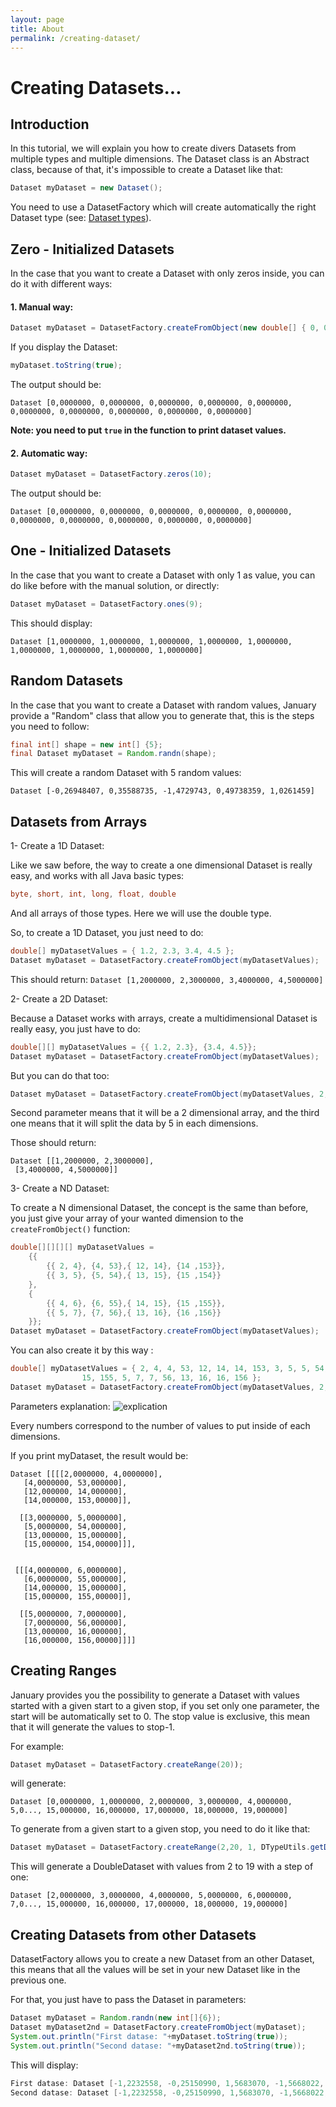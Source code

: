 ```yaml
---
layout: page
title: About
permalink: /creating-dataset/
---
```

# Creating Datasets...

## Introduction

In this tutorial, we will explain you how to create divers Datasets from multiple types and multiple dimensions.
The Dataset class is an Abstract class, because of that, it's impossible to create a Dataset like that:

```Java
Dataset myDataset = new Dataset();
```

You need to use a DatasetFactory which will create automatically the right Dataset type (see: [Dataset types](https://github.com/tracymiranda/january-docs/blob/master/userguide/dataset-types.md)).

## Zero - Initialized Datasets

In the case that you want to create a Dataset with only zeros inside, you can do it with different ways:

#### 1. Manual way:

```Java
Dataset myDataset = DatasetFactory.createFromObject(new double[] { 0, 0, 0, 0, 0, 0, 0, 0, 0, 0 });
```

If you display the Dataset:

```Java
myDataset.toString(true);
```

The output should be:

```
Dataset [0,0000000, 0,0000000, 0,0000000, 0,0000000, 0,0000000, 0,0000000, 0,0000000, 0,0000000, 0,0000000, 0,0000000]
```

**Note: you need to put ```true``` in the function to print dataset values.**



 #### 2. Automatic way:

```Java
Dataset myDataset = DatasetFactory.zeros(10);
```

The output should be:

```
Dataset [0,0000000, 0,0000000, 0,0000000, 0,0000000, 0,0000000, 0,0000000, 0,0000000, 0,0000000, 0,0000000, 0,0000000]
```


## One - Initialized Datasets

In the case that you want to create a Dataset with only 1 as value, you can do like before with the manual solution, or directly:

```Java
Dataset myDataset = DatasetFactory.ones(9);
```
This should display:

```
Dataset [1,0000000, 1,0000000, 1,0000000, 1,0000000, 1,0000000, 1,0000000, 1,0000000, 1,0000000, 1,0000000]
```

## Random Datasets

In the case that you want to create a Dataset with random values, January provide a "Random" class that allow you to generate that, this is the steps you need to follow:

```Java
final int[] shape = new int[] {5};
final Dataset myDataset = Random.randn(shape);
```

This will create a random Dataset with 5 random values:

```
Dataset [-0,26948407, 0,35588735, -1,4729743, 0,49738359, 1,0261459]
```

## Datasets from Arrays
1- Create a 1D Dataset:

Like we saw before, the way to create a one dimensional Dataset is really easy, and works with all Java basic types:
```Java
byte, short, int, long, float, double
```
And all arrays of those types. Here we will use the double type.

So, to create a 1D Dataset, you just need to do:

```Java
double[] myDatasetValues = { 1.2, 2.3, 3.4, 4.5 };
Dataset myDataset = DatasetFactory.createFromObject(myDatasetValues);
```

This should return: ``` Dataset [1,2000000, 2,3000000, 3,4000000, 4,5000000] ```

2- Create a 2D Dataset:

Because a Dataset works with arrays, create a multidimensional Dataset is really easy, you just have to do:

```Java
double[][] myDatasetValues = {{ 1.2, 2.3}, {3.4, 4.5}};
Dataset myDataset = DatasetFactory.createFromObject(myDatasetValues);
```

But you can do that too:

```Java
Dataset myDataset = DatasetFactory.createFromObject(myDatasetValues, 2, 2);
```

Second parameter means that it will be a 2 dimensional array, and the third one means that it will split the data by 5 in each dimensions.

Those should return:
```
Dataset [[1,2000000, 2,3000000],
 [3,4000000, 4,5000000]]
 ```

3- Create a ND Dataset:

To create a N dimensional Dataset, the concept is the same than before, you just give your array of your wanted dimension to the ```createFromObject()``` function:

```Java
double[][][][] myDatasetValues =
	{{
		{{ 2, 4}, {4, 53},{ 12, 14}, {14 ,153}},
		{{ 3, 5}, {5, 54},{ 13, 15}, {15 ,154}}
	},
	{
		{{ 4, 6}, {6, 55},{ 14, 15}, {15 ,155}},
		{{ 5, 7}, {7, 56},{ 13, 16}, {16 ,156}}
	}};
Dataset myDataset = DatasetFactory.createFromObject(myDatasetValues);
```

You can also create it by this way :
```Java
double[] myDatasetValues = { 2, 4, 4, 53, 12, 14, 14, 153, 3, 5, 5, 54, 13, 15, 15, 154, 4, 6, 6, 55, 14, 15,
				15, 155, 5, 7, 7, 56, 13, 16, 16, 156 };
Dataset myDataset = DatasetFactory.createFromObject(myDatasetValues, 2,2,4,2);
```

Parameters explanation:
![explication](https://github.com/PierreSachot/Internship-Reports/blob/master/images/Screenshot_user_guide_creating_dataset.png?raw=true)

Every numbers correspond to the number of values to put inside of each dimensions.


If you print myDataset, the result would be:
```
Dataset [[[[2,0000000, 4,0000000],
   [4,0000000, 53,000000],
   [12,000000, 14,000000],
   [14,000000, 153,00000]],

  [[3,0000000, 5,0000000],
   [5,0000000, 54,000000],
   [13,000000, 15,000000],
   [15,000000, 154,00000]]],


 [[[4,0000000, 6,0000000],
   [6,0000000, 55,000000],
   [14,000000, 15,000000],
   [15,000000, 155,00000]],

  [[5,0000000, 7,0000000],
   [7,0000000, 56,000000],
   [13,000000, 16,000000],
   [16,000000, 156,00000]]]]
```

## Creating Ranges

January provides you the possibility to generate a Dataset with values started with a given start to a given stop, if you set only one parameter, the start will be automatically set to 0. The stop value is exclusive, this mean that it will generate the values to stop-1.

For example:

```Java
Dataset myDataset = DatasetFactory.createRange(20));
```

will generate:

```
Dataset [0,0000000, 1,0000000, 2,0000000, 3,0000000, 4,0000000, 5,0..., 15,000000, 16,000000, 17,000000, 18,000000, 19,000000]
```

To generate from a given start to a given stop, you need to do it like that:

```Java
Dataset myDataset = DatasetFactory.createRange(2,20, 1, DTypeUtils.getDType(DoubleDataset.class));
```
This will generate a DoubleDataset with values from 2 to 19 with a step of one:

```
Dataset [2,0000000, 3,0000000, 4,0000000, 5,0000000, 6,0000000, 7,0..., 15,000000, 16,000000, 17,000000, 18,000000, 19,000000]
```

## Creating Datasets from other Datasets

DatasetFactory allows you to create a new Dataset from an other Dataset, this means that all the values will be set in your new Dataset like in the previous one.

For that, you just have to pass the Dataset in parameters:

```Java
Dataset myDataset = Random.randn(new int[]{6});
Dataset myDataset2nd = DatasetFactory.createFromObject(myDataset);
System.out.println("First datase: "+myDataset.toString(true));
System.out.println("Second datase: "+myDataset2nd.toString(true));
```

This will display:
```Java
First datase: Dataset [-1,2232558, -0,25150990, 1,5683070, -1,5668022, 0,31399457, -0,32006293]
Second datase: Dataset [-1,2232558, -0,25150990, 1,5683070, -1,5668022, 0,31399457, -0,32006293]
```
